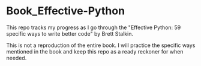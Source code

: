 # Book_Effective-Python

This repo tracks my progress as I go through the "Effective Python: 59 specific ways to write better code" by Brett Stalkin.

This is not a reproduction of the entire book. I will practice the specific ways mentioned in the book and keep this repo as a ready reckoner for when needed.

